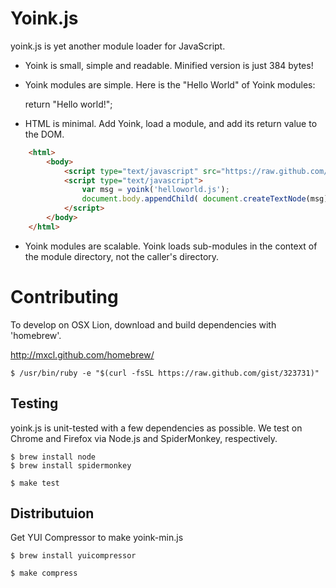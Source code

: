 
Yoink.js
========

yoink.js is yet another module loader for JavaScript.

* Yoink is small, simple and readable.  Minified version is just 384 bytes!

* Yoink modules are simple.  Here is the "Hello World" of Yoink modules:

    return "Hello world!";

* HTML is minimal.  Add Yoink, load a module, and add its return value to the DOM.

~~~html
    <html>
        <body>
            <script type="text/javascript" src="https://raw.github.com/garious/yoink/master/yoink-min.js"></script>
            <script type="text/javascript">
                var msg = yoink('helloworld.js');
                document.body.appendChild( document.createTextNode(msg) );
            </script>
        </body>
    </html>
~~~

* Yoink modules are scalable.  Yoink loads sub-modules in the context of the
  module directory, not the caller's directory.



Contributing
============

To develop on OSX Lion, download and build dependencies with 'homebrew'.

http://mxcl.github.com/homebrew/

    $ /usr/bin/ruby -e "$(curl -fsSL https://raw.github.com/gist/323731)"


Testing
-------

yoink.js is unit-tested with a few dependencies as possible.  We test on
Chrome and Firefox via Node.js and SpiderMonkey, respectively.

    $ brew install node
    $ brew install spidermonkey

    $ make test


Distributuion
-------------

Get YUI Compressor to make yoink-min.js

    $ brew install yuicompressor

    $ make compress

